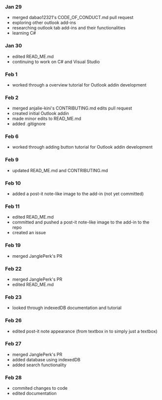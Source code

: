 ### Jan 29 
- merged dabao12321's CODE_OF_CONDUCT.md pull request
- exploring other outlook add-ins
- researching outlook tab add-ins and their functionalities
- learning C#

### Jan 30
- edited READ_ME.md
- continuing to work on C# and Visual Studio

### Feb 1
- worked through a overview tutorial for Outlook addin development

### Feb 2 
- merged anjalie-kini's CONTRIBUTING.md edits pull request
- created initial Outlook addin 
- made minor edits to READ_ME.md
- added .gitignore

### Feb 6
- worked through adding button tutorial for Outlook addin development

### Feb 9
- updated READ_ME.md and CONTRIBUTING.md

### Feb 10
- added a post-it note-like image to the add-in (not yet committed)

### Feb 11
- edited READ_ME.md
- committed and pushed a post-it note-like image to the add-in to the repo
- created an issue

### Feb 19
- merged JanglePerk's PR

### Feb 22
- merged JanglePerk's PR
- edited READ_ME.md

### Feb 23
- looked through indexedDB documentation and tutorial

### Feb 26
- edited post-it note appearance (from textbox in <a> to simply just a textbox)
  
### Feb 27
- merged JanglePerk's PR
- added database using indexedDB
- added search functionality

### Feb 28
- commited changes to code
- edited documentation
